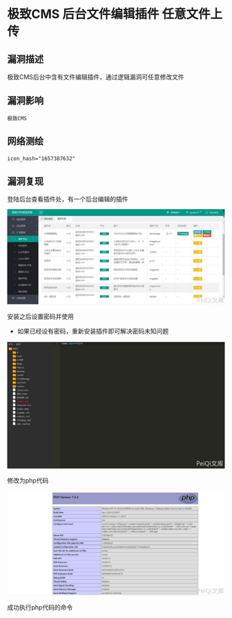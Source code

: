 # 极致CMS 后台文件编辑插件 任意文件上传

## 漏洞描述

极致CMS后台中含有文件编辑插件，通过逻辑漏洞可任意修改文件

## 漏洞影响

```
极致CMS
```

## 网络测绘

```
icon_hash="1657387632"
```

## 漏洞复现

登陆后台查看插件处，有一个后台编辑的插件

![](images/202202170920402.jpg)

安装之后设置密码并使用

- 如果已经设有密码，重新安装插件即可解决密码未知问题

![](images/202202170920491.jpg)

修改为php代码

![](images/202202170920842.jpg)

成功执行php代码的命令